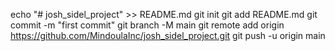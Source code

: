 echo "# josh_sidel_project" >> README.md
git init
git add README.md
git commit -m "first commit"
git branch -M main
git remote add origin https://github.com/MindoulaInc/josh_sidel_project.git
git push -u origin main
